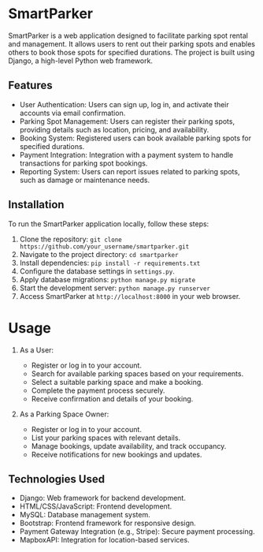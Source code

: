 # SmartParker

SmartParker is a web application designed to facilitate parking spot rental and management. It allows users to rent out their parking spots and enables others to book those spots for specified durations. The project is built using Django, a high-level Python web framework.

## Features

- User Authentication: Users can sign up, log in, and activate their accounts via email confirmation.
- Parking Spot Management: Users can register their parking spots, providing details such as location, pricing, and availability.
- Booking System: Registered users can book available parking spots for specified durations.
- Payment Integration: Integration with a payment system to handle transactions for parking spot bookings.
- Reporting System: Users can report issues related to parking spots, such as damage or maintenance needs.

## Installation

To run the SmartParker application locally, follow these steps:

1. Clone the repository: `git clone https://github.com/your_username/smartparker.git`
2. Navigate to the project directory: `cd smartparker`
3. Install dependencies: `pip install -r requirements.txt`
4. Configure the database settings in `settings.py`.
5. Apply database migrations: `python manage.py migrate`
6. Start the development server: `python manage.py runserver`
7. Access SmartParker at `http://localhost:8000` in your web browser.


# Usage

1. As a User:
   - Register or log in to your account.
   - Search for available parking spaces based on your requirements.
   - Select a suitable parking space and make a booking.
   - Complete the payment process securely.
   - Receive confirmation and details of your booking.

2. As a Parking Space Owner:
   - Register or log in to your account.
   - List your parking spaces with relevant details.
   - Manage bookings, update availability, and track occupancy.
   - Receive notifications for new bookings and updates.

## Technologies Used

- Django: Web framework for backend development.
- HTML/CSS/JavaScript: Frontend development.
- MySQL: Database management system.
- Bootstrap: Frontend framework for responsive design.
- Payment Gateway Integration (e.g., Stripe): Secure payment processing.
- MapboxAPI: Integration for location-based services.
